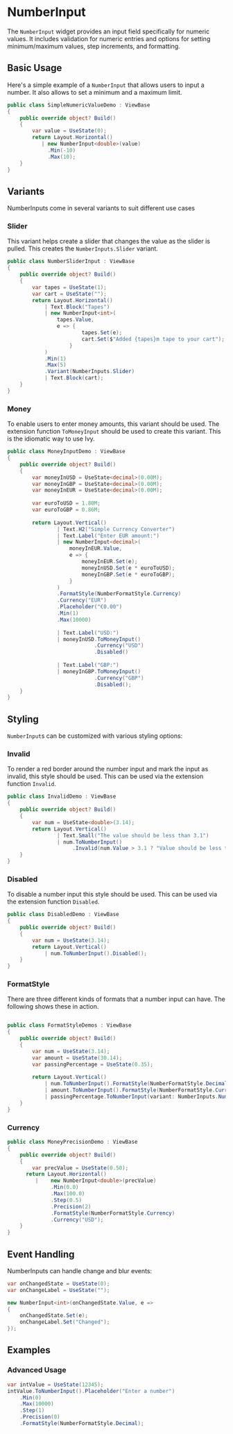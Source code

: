 # NumberInput

The `NumberInput` widget provides an input field specifically for numeric values. It includes validation for numeric entries and options for 
setting minimum/maximum values, step increments, and formatting.

## Basic Usage

Here's a simple example of a `NumberInput` that allows users to input a number. It also allows to set a minimum
and a maximum limit.

```csharp demo-below
public class SimpleNumericValueDemo : ViewBase
{
    public override object? Build()
    {
        var value = UseState(0);
        return Layout.Horizontal() 
           | new NumberInput<double>(value)
             .Min(-10)
             .Max(10);
    }
}
```

## Variants

NumberInputs come in several variants to suit different use cases

### Slider

This variant helps create a slider that changes the value as the slider is pulled.
This creates the `NumberInputs.Slider` variant.

```csharp demo-below
public class NumberSliderInput : ViewBase 
{
    public override object? Build()
    {        
        var tapes = UseState(1);
        var cart = UseState("");
        return Layout.Horizontal()
            | Text.Block("Tapes")
            | new NumberInput<int>(
                tapes.Value,
                e => {
                        tapes.Set(e);
                        cart.Set($"Added {tapes}m tape to your cart"); 
                    }
            )
            .Min(1)
            .Max(5)
            .Variant(NumberInputs.Slider)
            | Text.Block(cart);
    }
}
```


### Money

To enable users to enter money amounts, this variant should be used. The extension function `ToMoneyInput`
should be used to create this variant. This is the idiomatic way to use Ivy.

```csharp demo-below
public class MoneyInputDemo : ViewBase 
{
    public override object? Build()
    {
        var moneyInUSD = UseState<decimal>(0.00M);
        var moneyInGBP = UseState<decimal>(0.00M);
        var moneyInEUR = UseState<decimal>(0.00M);
        
        var euroToUSD = 1.80M;
        var euroToGBP = 0.86M;
        
        return Layout.Vertical()
                | Text.H2("Simple Currency Converter")
                | Text.Label("Enter EUR amount:")
                | new NumberInput<decimal>(
                    moneyInEUR.Value,
                    e => {
                        moneyInEUR.Set(e);
                        moneyInUSD.Set(e * euroToUSD);
                        moneyInGBP.Set(e * euroToGBP);
                    }
                )
                .FormatStyle(NumberFormatStyle.Currency)
                .Currency("EUR")
                .Placeholder("€0.00")
                .Min(1)
                .Max(10000)
                    
                | Text.Label("USD:")
                | moneyInUSD.ToMoneyInput()
                            .Currency("USD")
                            .Disabled()
                    
                | Text.Label("GBP:")
                | moneyInGBP.ToMoneyInput()
                            .Currency("GBP")
                            .Disabled();
    }
}
```

## Styling

`NumberInput`s can be customized with various styling options:

### Invalid

To render a red border around the number input and mark the input as invalid, this style should be used.
This can be used via the extension function `Invalid`.

```csharp demo-below
public class InvalidDemo : ViewBase
{
    public override object? Build()
    {
        var num = UseState<double>(3.14);
        return Layout.Vertical()
                | Text.Small("The value should be less than 3.1")
                | num.ToNumberInput()
                     .Invalid(num.Value > 3.1 ? "Value should be less than 3.1": "");
    }
}
```

### Disabled

To disable a number input this style should be used. This can be used via the extension function `Disabled`.

```csharp demo-below
public class DisabledDemo : ViewBase
{
    public override object? Build()
    {
        var num = UseState(3.14);
        return Layout.Vertical()
            | num.ToNumberInput().Disabled();
    }
}
```

### FormatStyle

There are three different kinds of formats that a number input can have. The following shows these in action.

```csharp demo-below

public class FormatStyleDemos : ViewBase
{
    public override object? Build()
    {
        var num = UseState(3.14);
        var amount = UseState(30.14);
        var passingPercentage = UseState(0.35);
        
        return Layout.Vertical()
            | num.ToNumberInput().FormatStyle(NumberFormatStyle.Decimal)
            | amount.ToNumberInput().FormatStyle(NumberFormatStyle.Currency).Currency("GBP")
            | passingPercentage.ToNumberInput(variant: NumberInputs.Number).FormatStyle(NumberFormatStyle.Percent);
    }
}

```

### Currency

```csharp demo-below
public class MoneyPrecisionDemo : ViewBase
{
    public override object? Build()
    {
        var precValue = UseState(0.50);
      return Layout.Horizontal() 
         |    new NumberInput<double>(precValue)
              .Min(0.0)
              .Max(100.0)
              .Step(0.5)
              .Precision(2)
              .FormatStyle(NumberFormatStyle.Currency)
              .Currency("USD");
    }
}
```

## Event Handling
NumberInputs can handle change and blur events:

```csharp
var onChangedState = UseState(0);
var onChangeLabel = UseState("");

new NumberInput<int>(onChangedState.Value, e =>
{
    onChangedState.Set(e);
    onChangeLabel.Set("Changed");
});
```

<WidgetDocs Type="Ivy.NumberInput" ExtensionTypes="Ivy.NumberInputExtensions" SourceUrl="https://github.com/Ivy-Interactive/Ivy-Framework/blob/main/Ivy/Widgets/Inputs/NumberInput.cs"/>


## Examples

### Advanced Usage

```csharp
var intValue = UseState(12345);
intValue.ToNumberInput().Placeholder("Enter a number")
    .Min(0)
    .Max(10000)
    .Step(1)
    .Precision(0)
    .FormatStyle(NumberFormatStyle.Decimal);
``` 